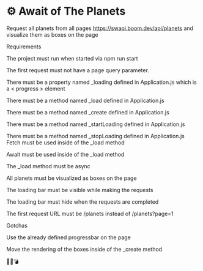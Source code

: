 # ⚙ Await of The Planets
Request all planets from all pages https://swapi.boom.dev/api/planets and visualize them as boxes on the page

Requirements

The project must run when started via npm run start

The first request must not have a page query parameter.

There must be a property named _loading defined in Application.js which is a < progress > element

There must be a method named _load defined in Application.js

There must be a method named _create defined in Application.js

There must be a method named _startLoading defined in Application.js

There must be a method named _stopLoading defined in Application.js
Fetch must be used inside of the _load method

Await must be used inside of the _load method

The _load method must be async

All planets must be visualized as boxes on the page

The loading bar must be visible while making the requests

The loading bar must hide when the requests are completed

The first request URL must be /planets instead of /planets?page=1

Gotchas

Use the already defined progressbar on the page

Move the rendering of the boxes inside of the _create method


🤯💥💣

